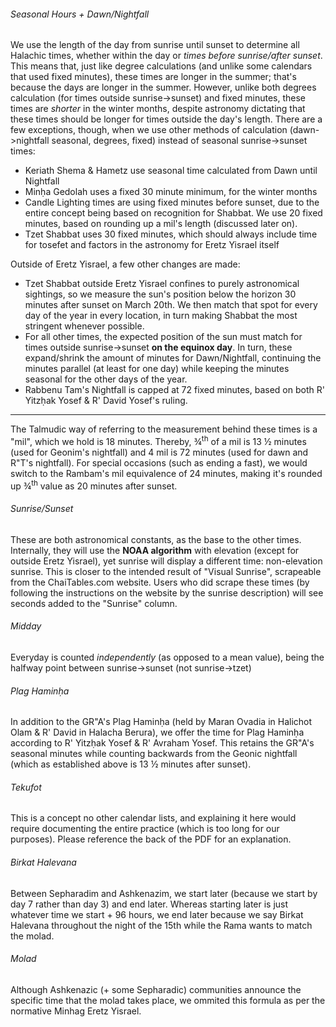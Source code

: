 ###### Seasonal Hours + Dawn/Nightfall

We use the length of the day from sunrise until sunset to determine all Halachic times, whether within the day or *times before sunrise/after sunset*. This means that, just like degree calculations (and unlike some calendars that used fixed minutes), these times are longer in the summer; that's because the days are longer in the summer. However, unlike both degrees calculation (for times outside sunrise->sunset) and fixed minutes, these times are *shorter* in the winter months, despite astronomy dictating that these times should be longer for times outside the day's length. There are a few exceptions, though, when we use other methods of calculation (dawn->nightfall seasonal, degrees, fixed) instead of seasonal sunrise->sunset times:

- Keriath Shema & Hametz use seasonal time calculated from Dawn until Nightfall
- Minḥa Gedolah uses a fixed 30 minute minimum, for the winter months
- Candle Lighting times are using fixed minutes before sunset, due to the entire concept being based on recognition for Shabbat. We use 20 fixed minutes, based on rounding up a mil's length (discussed later on).
- Tzet Shabbat uses 30 fixed minutes, which should always include time for tosefet and factors in the astronomy for Eretz Yisrael itself

Outside of Eretz Yisrael, a few other changes are made:

- Tzet Shabbat outside Eretz Yisrael confines to purely astronomical sightings, so we measure the sun's position below the horizon 30 minutes after sunset on March 20th. We then match that spot for every day of the year in every location, in turn making Shabbat the most stringent whenever possible.
- For all other times, the expected position of the sun must match for times outside sunrise->sunset **on the equinox day**. In turn, these expand/shrink the amount of minutes for Dawn/Nightfall, continuing the minutes parallel (at least for one day) while keeping the minutes seasonal for the other days of the year.
- Rabbenu Tam's Nightfall is capped at 72 fixed minutes, based on both R' Yitzḥak Yosef & R' David Yosef's ruling.

---

The Talmudic way of referring to the measurement behind these times is a "mil", which we hold is 18 minutes. Thereby, ¾<sup>th</sup> of a mil is 13 ½ minutes (used for Geonim's nightfall) and 4 mil is 72 minutes (used for dawn and R"T's nightfall). For special occasions (such as ending a fast), we would switch to the Rambam's mil equivalence of 24 minutes, making it's rounded up ¾<sup>th</sup> value as 20 minutes after sunset.

###### Sunrise/Sunset

These are both astronomical constants, as the base to the other times. Internally, they will use the **NOAA algorithm** with elevation (except for outside Eretz Yisrael), yet sunrise will display a different time: non-elevation sunrise. This is closer to the intended result of "Visual Sunrise", scrapeable from the ChaiTables.com website. Users who did scrape these times (by following the instructions on the website by the sunrise description) will see seconds added to the "Sunrise" column.

###### Midday

Everyday is counted *independently* (as opposed to a mean value), being the halfway point between sunrise->sunset (not sunrise->tzet)

###### Plag Haminḥa

In addition to the GR"A's Plag Haminḥa (held by Maran Ovadia in Halichot Olam & R' David in Halacha Berura), we offer the time for Plag Haminḥa according to R' Yitzḥak Yosef & R' Avraham Yosef. This retains the GR"A's seasonal minutes while counting backwards from the Geonic nightfall (which as established above is 13 ½ minutes after sunset).

###### Tekufot

This is a concept no other calendar lists, and explaining it here would require documenting the entire practice (which is too long for our purposes). Please reference the back of the PDF for an explanation.

###### Birkat Halevana
Between Sepharadim and Ashkenazim, we start later (because we start by day 7 rather than day 3) and end later. Whereas starting later is just whatever time we start + 96 hours, we end later because we say Birkat Halevana throughout the night of the 15th while the Rama wants to match the molad.

###### Molad
Although Ashkenazic (+ some Sepharadic) communities announce the specific time that the molad takes place, we ommited this formula as per the normative Minhag Eretz Yisrael.